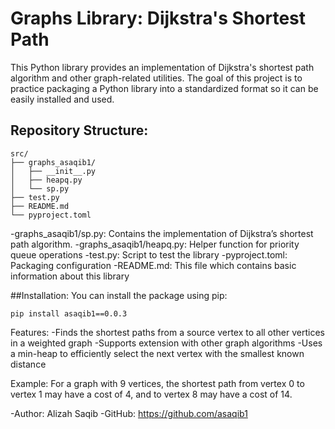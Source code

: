 # Graphs Library: Dijkstra's Shortest Path
This Python library provides an implementation of Dijkstra's shortest path algorithm and other graph-related utilities. The goal of this project is to practice packaging a Python library into a 
standardized format so it can be easily installed and used.

## Repository Structure: 
```text
src/
├── graphs_asaqib1/
│   ├── __init__.py
│   ├── heapq.py
│   └── sp.py
├── test.py
├── README.md
└── pyproject.toml
```

-graphs_asaqib1/sp.py: Contains the implementation of Dijkstra’s shortest path algorithm. 
-graphs_asaqib1/heapq.py: Helper function for priority queue operations
-test.py: Script to test the library
-pyproject.toml: Packaging configuration
-README.md: This file which contains basic information about this library

##Installation: 
You can install the package using pip: 
```text
pip install asaqib1==0.0.3
```

Features: 
-Finds the shortest paths from a source vertex to all other vertices in a weighted graph
-Supports extension with other graph algorithms
-Uses a min-heap to efficiently select the next vertex with the smallest known distance

Example: 
For a graph with 9 vertices, the shortest path from vertex 0 to vertex 1 may have a cost of 4, and to vertex 8 may have a cost of 14.

-Author: Alizah Saqib
-GitHub: https://github.com/asaqib1
